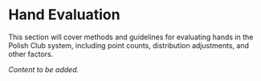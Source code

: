 # Hand Evaluation

This section will cover methods and guidelines for evaluating hands in the Polish Club system, including point counts, distribution adjustments, and other factors.

*Content to be added.*